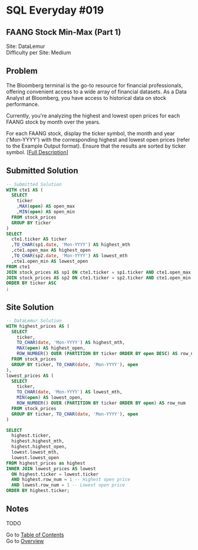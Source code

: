 # SQL Everyday \#019

## FAANG Stock Min-Max (Part 1)

Site: DataLemur\
Difficulty per Site: Medium

## Problem

The Bloomberg terminal is the go-to resource for financial professionals, offering convenient access to a wide array of financial datasets. As a Data Analyst at Bloomberg, you have access to historical data on stock performance.

Currently, you're analyzing the highest and lowest open prices for each FAANG stock by month over the years.

For each FAANG stock, display the ticker symbol, the month and year ('Mon-YYYY') with the corresponding highest and lowest open prices (refer to the Example Output format). Ensure that the results are sorted by ticker symbol. [[Full Description](https://datalemur.com/questions/sql-bloomberg-stock-min-max-1)]

## Submitted Solution

```sql
-- Submitted Solution
WITH cte1 AS (
  SELECT
    ticker
    ,MAX(open) AS open_max
    ,MIN(open) AS open_min
  FROM stock_prices
  GROUP BY ticker
)
SELECT
  cte1.ticker AS ticker
  ,TO_CHAR(sp1.date, 'Mon-YYYY') AS highest_mth
  ,cte1.open_max AS highest_open
  ,TO_CHAR(sp2.date, 'Mon-YYYY') AS lowest_mth
  ,cte1.open_min AS lowest_open
FROM cte1
JOIN stock_prices AS sp1 ON cte1.ticker = sp1.ticker AND cte1.open_max = sp1.open
JOIN stock_prices AS sp2 ON cte1.ticker = sp2.ticker AND cte1.open_min = sp2.open
ORDER BY ticker ASC
;
```

## Site Solution

```sql
-- DataLemur Solution 
WITH highest_prices AS (
  SELECT 
    ticker,
    TO_CHAR(date, 'Mon-YYYY') AS highest_mth,
    MAX(open) AS highest_open,
    ROW_NUMBER() OVER (PARTITION BY ticker ORDER BY open DESC) AS row_num
  FROM stock_prices
  GROUP BY ticker, TO_CHAR(date, 'Mon-YYYY'), open
),
lowest_prices AS (
  SELECT 
    ticker,
    TO_CHAR(date, 'Mon-YYYY') AS lowest_mth,
    MIN(open) AS lowest_open,
    ROW_NUMBER() OVER (PARTITION BY ticker ORDER BY open) AS row_num
  FROM stock_prices
  GROUP BY ticker, TO_CHAR(date, 'Mon-YYYY'), open
)

SELECT
  highest.ticker,
  highest.highest_mth,
  highest.highest_open,
  lowest.lowest_mth,
  lowest.lowest_open
FROM highest_prices as highest
INNER JOIN lowest_prices AS lowest
  ON highest.ticker = lowest.ticker
  AND highest.row_num = 1 -- Highest open price
  AND lowest.row_num = 1 -- Lowest open price
ORDER BY highest.ticker;
```

## Notes

TODO

Go to [Table of Contents](/README.md#contents)\
Go to [Overview](/README.md)
